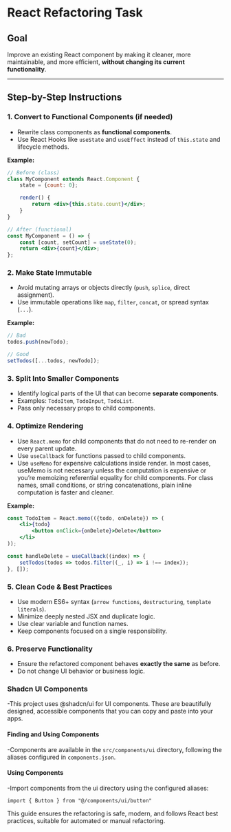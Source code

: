 # React Refactoring Task

## Goal

Improve an existing React component by making it cleaner, more maintainable, and more efficient, **without changing its
current functionality**.

---

## Step-by-Step Instructions

### 1. Convert to Functional Components (if needed)

- Rewrite class components as **functional components**.
- Use React Hooks like `useState` and `useEffect` instead of `this.state` and lifecycle methods.

**Example:**

```jsx
// Before (class)
class MyComponent extends React.Component {
    state = {count: 0};

    render() {
        return <div>{this.state.count}</div>;
    }
}

// After (functional)
const MyComponent = () => {
    const [count, setCount] = useState(0);
    return <div>{count}</div>;
};
```

### 2. Make State Immutable

- Avoid mutating arrays or objects directly (`push`, `splice`, direct assignment).
- Use immutable operations like `map`, `filter`, `concat`, or spread syntax (`...`).

**Example:**

```jsx
// Bad
todos.push(newTodo);

// Good
setTodos([...todos, newTodo]);
```

### 3. Split Into Smaller Components

- Identify logical parts of the UI that can become **separate components**.
- Examples: `TodoItem`, `TodoInput`, `TodoList`.
- Pass only necessary props to child components.

### 4. Optimize Rendering

- Use `React.memo` for child components that do not need to re-render on every parent update.
- Use `useCallback` for functions passed to child components.
- Use `useMemo` for expensive calculations inside render. In most cases, useMemo is not necessary unless the computation
  is expensive or you’re memoizing referential equality for child components. For class names, small conditions, or
  string concatenations, plain inline computation is faster and cleaner.

**Example:**

```jsx
const TodoItem = React.memo(({todo, onDelete}) => (
    <li>{todo}
        <button onClick={onDelete}>Delete</button>
    </li>
));

const handleDelete = useCallback((index) => {
    setTodos(todos => todos.filter((_, i) => i !== index));
}, []);
```

### 5. Clean Code & Best Practices

- Use modern ES6+ syntax (`arrow functions`, `destructuring`, `template literals`).
- Minimize deeply nested JSX and duplicate logic.
- Use clear variable and function names.
- Keep components focused on a single responsibility.

### 6. Preserve Functionality

- Ensure the refactored component behaves **exactly the same** as before.
- Do not change UI behavior or business logic.

### Shadcn UI Components

-This project uses @shadcn/ui for UI components. These are beautifully designed,
accessible components that you can copy and paste into your apps.

#### Finding and Using Components

-Components are available in the `src/components/ui` directory, following the aliases configured in `components.json`.

#### Using Components
-Import components from the ui directory using the configured aliases:
```tsx
import { Button } from "@/components/ui/button"
```

This guide ensures the refactoring is safe, modern, and follows React best practices, suitable for automated or manual
refactoring.

